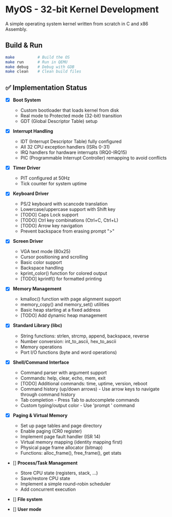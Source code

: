 # MyOS - 32-bit Kernel Development

A simple operating system kernel written from scratch in C and x86 Assembly.

## Build & Run

```bash
make          # Build the OS
make run      # Run in QEMU
make debug    # Debug with GDB
make clean    # Clean build files
```

## ✅ Implementation Status

- [x] **Boot System**
  * Custom bootloader that loads kernel from disk
  * Real mode to Protected mode (32-bit) transition
  * GDT (Global Descriptor Table) setup

- [x] **Interrupt Handling**
  * IDT (Interrupt Descriptor Table) fully configured
  * All 32 CPU exception handlers (ISRs 0-31)
  * IRQ handlers for hardware interrupts (IRQ0-IRQ15)
  * PIC (Programmable Interrupt Controller) remapping to avoid conflicts

- [x] **Timer Driver**
  * PIT configured at 50Hz
  * Tick counter for system uptime

- [x] **Keyboard Driver**
  * PS/2 keyboard with scancode translation
  * Lowercase/uppercase support with Shift key
  * [TODO] Caps Lock support
  * [TODO] Ctrl key combinations (Ctrl+C, Ctrl+L)
  * [TODO] Arrow key navigation
  * Prevent backspace from erasing prompt ">"

- [x] **Screen Driver**
  * VGA text mode (80x25)
  * Cursor positioning and scrolling
  * Basic color support
  * Backspace handling
  * kprint_color() function for colored output
  * [TODO] kprintf() for formatted printing

- [x] **Memory Management**
  * kmalloc() function with page alignment support
  * memory_copy() and memory_set() utilities
  * Basic heap starting at a fixed address
  * [TODO] Add dynamic heap management

- [x] **Standard Library (libc)**
  * String functions: strlen, strcmp, append, backspace, reverse
  * Number conversion: int_to_ascii, hex_to_ascii
  * Memory operations
  * Port I/O functions (byte and word operations)

- [x] **Shell/Command Interface**
  * Command parser with argument support
  * Commands: help, clear, echo, mem, exit
  * [TODO] Additional commands: time, uptime, version, reboot
  * Command history (up/down arrows) - Use arrow keys to navigate through command history
  * Tab completion - Press Tab to autocomplete commands
  * Custom typing/output color - Use 'prompt <color>' command

- [x] **Paging & Virtual Memory**
  * Set up page tables and page directory
  * Enable paging (CR0 register)
  * Implement page fault handler (ISR 14)
  * Virtual memory mapping (identity mapping first)
  * Physical page frame allocator (bitmap)
  * Functions: alloc_frame(), free_frame(), get stats

- [] **Process/Task Management**
  * Store CPU state (registers, stack, ...)
  * Save/restore CPU state
  * Implement a simple round-robin scheduler
  * Add concurrent execution

- [] **File system**

- [] **User mode**